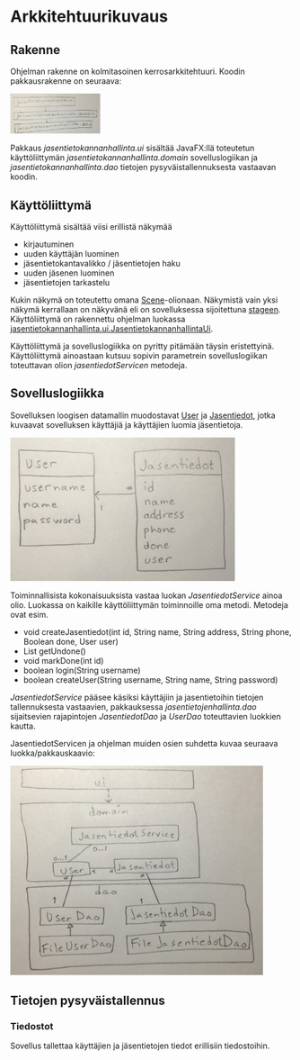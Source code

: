 # Arkkitehtuurikuvaus

## Rakenne

Ohjelman rakenne on kolmitasoinen kerrosarkkitehtuuri. Koodin pakkausrakenne on seuraava:

<img src="https://github.com/2laJ2/ot-harjoitustyo/blob/master/JasentietokannanHallinta/dokumentaatio/kuvat/pakkausrakenne.jpg" width="160">

Pakkaus _jasentietokannanhallinta.ui_ sisältää JavaFX:llä toteutetun käyttöliittymän _jasentietokannanhallinta.domain_ sovelluslogiikan ja _jasentietokannanhallinta.dao_ tietojen pysyväistallennuksesta vastaavan koodin.

## Käyttöliittymä

Käyttöliittymä sisältää viisi erillistä näkymää
- kirjautuminen
- uuden käyttäjän luominen
- jäsentietokantavalikko / jäsentietojen haku
- uuden jäsenen luominen
- jäsentietojen tarkastelu

Kukin näkymä on toteutettu omana [Scene](https://docs.oracle.com/javase/8/javafx/api/javafx/scene/Scene.html)-olionaan. Näkymistä vain yksi näkymä kerrallaan on näkyvänä eli on sovelluksessa sijoitettuna [stageen](https://docs.oracle.com/javase/8/javafx/api/javafx/stage/Stage.html). Käyttöliittymä on rakennettu ohjelman luokassa [jasentietokannanhallinta.ui.JasentietokannanhallintaUi](https://github.com/2laJ2/ot-harjoitustyo/blob/master/JasentietokannanHallinta/src/main/java/jasentietokannanhallinta/ui/JasentietokannanhallintaUi.java).

Käyttöliittymä ja sovelluslogiikka on pyritty pitämään täysin eristettyinä. Käyttöliittymä ainoastaan kutsuu sopivin parametrein sovelluslogiikan toteuttavan olion _jasentiedotServicen_ metodeja.

## Sovelluslogiikka

Sovelluksen loogisen datamallin muodostavat [User](https://github.com/2laJ2/ot-harjoitustyo/blob/master/JasentietokannanHallinta/src/main/java/jasentietokannanhallinta/domain/User.java) ja [Jasentiedot](https://github.com/2laJ2/ot-harjoitustyo/blob/master/JasentietokannanHallinta/src/main/java/jasentietokannanhallinta/domain/Jasentiedot.java), jotka kuvaavat sovelluksen käyttäjiä ja käyttäjien luomia jäsentietoja.

<img src="https://github.com/2laJ2/ot-harjoitustyo/blob/master/JasentietokannanHallinta/dokumentaatio/kuvat/looginendatamalli.jpg" width="400">

Toiminnallisista kokonaisuuksista vastaa luokan _JasentiedotService_ ainoa olio. Luokassa on kaikille käyttöliittymän toiminnoille oma metodi.
Metodeja ovat esim.
- void createJasentiedot(int id, String name, String address, String phone, Boolean done, User user)
- List<Jasentiedot> getUndone()
- void markDone(int id)
- boolean login(String username)
- boolean createUser(String username, String name, String password)

_JasentiedotService_ pääsee käsiksi käyttäjiin ja jasentietoihin tietojen tallennuksesta vastaavien, pakkauksessa _jasentietojenhallinta.dao_ sijaitsevien rajapintojen _JasentiedotDao_ ja _UserDao_ toteuttavien luokkien kautta. 

JasentiedotServicen ja ohjelman muiden osien suhdetta kuvaa seuraava luokka/pakkauskaavio:

<img src="https://github.com/2laJ2/ot-harjoitustyo/blob/master/JasentietokannanHallinta/dokumentaatio/kuvat/pakkauskaavio.jpg" width="450">

## Tietojen pysyväistallennus

### Tiedostot

Sovellus tallettaa käyttäjien ja jäsentietojen tiedot erillisiin tiedostoihin.


